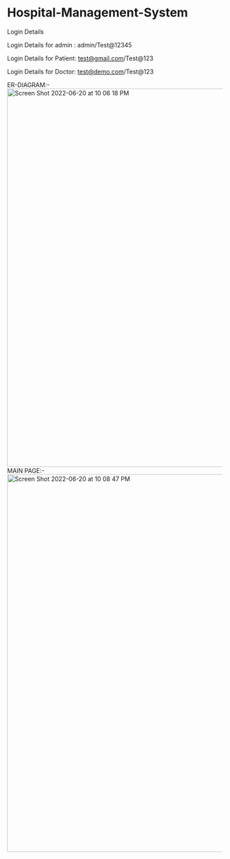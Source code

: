 # Hospital-Management-System
Login Details

Login Details for admin : admin/Test@12345

Login Details for Patient: test@gmail.com/Test@123

Login Details for Doctor: test@demo.com/Test@123

ER-DIAGRAM:-
<img width="882" alt="Screen Shot 2022-06-20 at 10 06 18 PM" src="https://user-images.githubusercontent.com/72572136/174646189-c1643062-0ea9-4bcc-ba95-8f6af7ed52d8.png">
MAIN PAGE:-<img width="880" alt="Screen Shot 2022-06-20 at 10 08 47 PM" src="https://user-images.githubusercontent.com/72572136/174646501-10067360-d846-493f-b706-4a775aa9a649.png">
